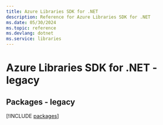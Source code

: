 ```yaml
---
title: Azure Libraries SDK for .NET
description: Reference for Azure Libraries SDK for .NET
ms.date: 05/30/2024
ms.topic: reference
ms.devlang: dotnet
ms.service: libraries
---
```

# Azure Libraries SDK for .NET - legacy
## Packages - legacy
[!INCLUDE [packages](libraries-index.md)]